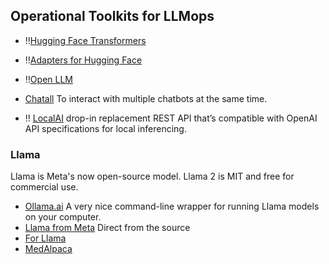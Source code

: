 
## Operational Toolkits for LLMops
- ‼️[Hugging Face Transformers](https://huggingface.co/transformers/v4.0.1/index.html)
- ‼️[Adapters for Hugging Face](https://adapterhub.ml/)
- ‼️[Open LLM](https://github.com/bentoml/OpenLLM)



- [Chatall](https://github.com/sunner/ChatALL) To interact with multiple chatbots at the same time.
- ‼️ [LocalAI](https://github.com/go-skynet/LocalAI) drop-in replacement REST API that’s compatible with OpenAI API specifications for local inferencing.

### Llama

Llama is Meta's now open-source model. Llama 2 is MIT and free for commercial use. 

- [Ollama.ai](https://ollama.ai/) A very nice command-line wrapper for running Llama models on your computer. 
- [Llama from Meta](https://ai.meta.com/llama/) Direct from the source 
- [For Llama](https://github.com/Lightning-AI/lit-llama)
- [MedAlpaca](https://github.com/kbressem/medAlpaca)

##
